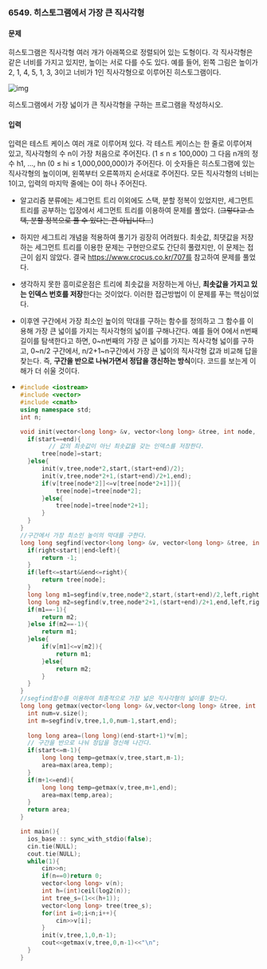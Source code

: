 ### 6549. 히스토그램에서 가장 큰 직사각형



#### 문제

히스토그램은 직사각형 여러 개가 아래쪽으로 정렬되어 있는 도형이다. 각 직사각형은 같은 너비를 가지고 있지만, 높이는 서로 다를 수도 있다. 예를 들어, 왼쪽 그림은 높이가 2, 1, 4, 5, 1, 3, 3이고 너비가 1인 직사각형으로 이루어진 히스토그램이다.

![img](https://www.acmicpc.net/upload/images/histogram.png)

히스토그램에서 가장 넓이가 큰 직사각형을 구하는 프로그램을 작성하시오.

#### 입력

입력은 테스트 케이스 여러 개로 이루어져 있다. 각 테스트 케이스는 한 줄로 이루어져 있고, 직사각형의 수 n이 가장 처음으로 주어진다. (1 ≤ n ≤ 100,000) 그 다음 n개의 정수 h1, ..., hn (0 ≤ hi ≤ 1,000,000,000)가 주어진다. 이 숫자들은 히스토그램에 있는 직사각형의 높이이며, 왼쪽부터 오른쪽까지 순서대로 주어진다. 모든 직사각형의 너비는 1이고, 입력의 마지막 줄에는 0이 하나 주어진다.



- 알고리즘 분류에는 세그먼트 트리 이외에도 스택, 분할 정복이 있었지만, 세그먼트 트리를 공부하는 입장에서 세그먼트 트리를 이용하여 문제를 풀었다. (~~그렇다고 스택, 분할 정복으로 풀 수 있다는 건 아닙니다...~~)

- 하지만 세그트리 개념을 적용하여 풀기가 굉장히 어려웠다. 최솟값, 최댓값을 저장하는 세그먼트 트리를 이용한 문제는 구현만으로도 간단히 풀렸지만, 이 문제는 접근이 쉽지 않았다. 결국 https://www.crocus.co.kr/707를 참고하여 문제를 풀었다.

- 생각하지 못한 흥미로운점은 트리에 최솟값을 저장하는게 아닌, **최솟값을 가지고 있는 인덱스 번호를 저장**한다는 것이었다. 이러한 접근방법이 이 문제를 푸는 핵심이었다. 

- 이후엔 구간에서 가장 최소인 높이의 막대를 구하는 함수를 정의하고 그 함수를 이용해 가장 큰 넓이를 가지는 직사각형의 넓이를 구해나간다. 예를 들어 0에서 n번째 길이를 탐색한다고 하면, 0~n번째의 가장 큰 넓이를 가지는 직사각형 넓이를 구하고, 0~n/2 구간에서, n/2+1~n구간에서 가장 큰 넓이의 직사각형 값과 비교해 답을 찾는다. 즉, **구간을 반으로 나눠가면서 정답을 갱신하는 방식**이다. 코드를 보는게 이해가 더 쉬울 것이다.

- ```c++
  #include <iostream>
  #include <vector>
  #include <cmath>
  using namespace std;
  int n;
  
  void init(vector<long long> &v, vector<long long> &tree, int node, int start, int end){
  	if(start==end){
          // 값의 최솟값이 아닌 최솟값을 갖는 인덱스를 저장한다.
  		tree[node]=start;
  	}else{
  		init(v,tree,node*2,start,(start+end)/2);
  		init(v,tree,node*2+1,(start+end)/2+1,end);
  		if(v[tree[node*2]]<=v[tree[node*2+1]]){
  			tree[node]=tree[node*2];
  		}else{
  			tree[node]=tree[node*2+1];
  		}
  	}
  }
  //구간에서 가장 최소인 높이의 막대를 구한다.
  long long segfind(vector<long long> &v, vector<long long> &tree, int node, int start, int end, int left, int right){
  	if(right<start||end<left){
  		return -1;
  	}
  	if(left<=start&&end<=right){
  		return tree[node];
  	}
  	long long m1=segfind(v,tree,node*2,start,(start+end)/2,left,right);
  	long long m2=segfind(v,tree,node*2+1,(start+end)/2+1,end,left,right);
  	if(m1==-1){
  		return m2;
  	}else if(m2==-1){
  		return m1;
  	}else{
  		if(v[m1]<=v[m2]){
  			return m1;
  		}else{
  			return m2;
  		}
  	}	
  }
  //segfind함수를 이용하여 최종적으로 가장 넓은 직사각형의 넓이를 찾는다.
  long long getmax(vector<long long> &v,vector<long long> &tree, int start, int end){
  	int num=v.size();
  	int m=segfind(v,tree,1,0,num-1,start,end);
  	
  	long long area=(long long)(end-start+1)*v[m];
  	// 구간을 반으로 나눠 정답을 갱신해 나간다.
  	if(start<=m-1){
  		long long temp=getmax(v,tree,start,m-1);
  		area=max(area,temp);
  	}
  	if(m+1<=end){
  		long long temp=getmax(v,tree,m+1,end);
  		area=max(temp,area);
  	}
  	return area;
  }
  
  int main(){
  	ios_base :: sync_with_stdio(false);
  	cin.tie(NULL);
  	cout.tie(NULL);
  	while(1){
  		cin>>n;
  		if(n==0)return 0;
  		vector<long long> v(n);
  		int h=(int)ceil(log2(n));
  		int tree_s=(1<<(h+1));
  		vector<long long> tree(tree_s);
  		for(int i=0;i<n;i++){
  			cin>>v[i];
  		}
  		init(v,tree,1,0,n-1);
  		cout<<getmax(v,tree,0,n-1)<<"\n";
  	}
  }
  ```

  